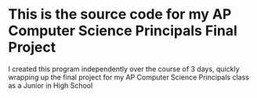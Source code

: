 # This is the source code for my AP Computer Science Principals Final Project

I created this program independently over the course of 3 days, quickly wrapping up the final project for my AP Computer Science Principals class as a Junior in High School

